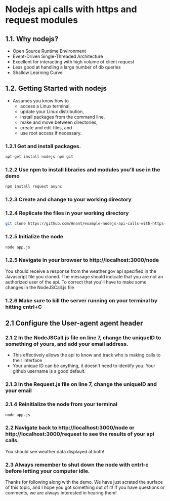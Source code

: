 # Nodejs api calls with https and request modules

## 1.1. Why nodejs?
- Open Source Runtime Environment
- Event-Driven Single-Threaded Architecture
- Excellent for interacting with high volume of client request
- Less good at handling a large number of db queries
- Shallow Learning Curve

## 1.2. Getting Started with nodejs
- Assumes you know how to
  - access a Linux terminal,
  - update your Linux distribution,
  - install packages from the command line,
  - make and move between directories,
  - create and edit files, and
  - use root access if necessary.


### 1.2.1 Get and install packages.
```bash 
apt-get install nodejs npm git
```
### 1.2.2 Use npm to install libraries and modules you'll use in the demo
```bash 
npm install request async
```
### 1.2.3 Create and change to your working directory
### 1.2.4 Replicate the files in your working directory
```bash
git clone https://github.com/Anant/example-nodejs-api-calls-with-https-and-request.git
```
### 1.2.5 Initialize the node
```bash 
node app.js
```
### 1.2.5 Navigate in your browser to http://localhost:3000/node 
You should receive a response from the weather.gov api specified in the Javascript file you cloned. The message should indicate that you are not an authorized user of the api. 
To correct that you'll have to make some changes in the NodeJSCall.js file

### 1.2.6 Make sure to kill the server running on your terminal by hitting cntrl+C

## 2.1 Configure the User-agent agent header
### 2.1.2 In the NodeJSCall.js file on line 7, change the uniqueID to something of yours, and add your email address.
- This effectively allows the api to know and track who is making calls to their interface
- Your unique ID can be anything, it doesn't need to identify you. Your github username is a good default.

### 2.1.3 In the Request.js file on line 7, change the uniqueID and your email
### 2.1.4 Reinitialize the node from your terminal
```bash 
node app.js
```
### 2.2 Navigate back to http://localhost:3000/node or http://localhost:3000/request to see the results of your api calls.  
You should see weather data displayed at both!

### 2.3 Always remember to shut down the node with cntrl-c before letting your computer idle.

Thanks for following along with the demo. We have just scrated the surface of this topic, and I hope you got something out of it!
If you have questions or comments, we are always interested in hearing them!
